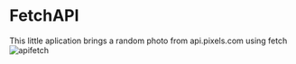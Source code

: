# FetchAPI
This little aplication brings a random photo from api.pixels.com using fetch
![apifetch](https://user-images.githubusercontent.com/69878700/174458965-2e1cc98d-8e95-473c-a8de-90521dd066c2.jpg)
